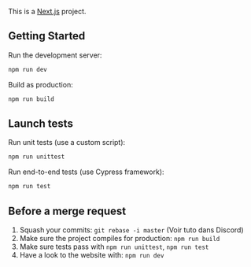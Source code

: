 This is a [Next.js](https://nextjs.org/) project.

## Getting Started

Run the development server:

```bash
npm run dev
```

Build as production:

```bash
npm run build
```

## Launch tests

Run unit tests (use a custom script):

```bash
npm run unittest
```

Run end-to-end tests (use Cypress framework):

```bash
npm run test
```

## Before a merge request

1. Squash your commits: `git rebase -i master` (Voir tuto dans Discord)
2. Make sure the project compiles for production: `npm run build`
3. Make sure tests pass with `npm run unittest`, `npm run test`
4. Have a look to the website with: `npm run dev`
